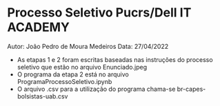 # Processo Seletivo Pucrs/Dell IT ACADEMY

Autor: João Pedro de Moura Medeiros
Data: 27/04/2022

- As etapas 1 e 2 foram escritas baseadas nas instruções do processo seletivo que estão no arquivo Enunciado.jpeg
- O programa da etapa 2 está no arquivo ProgramaProcessoSeletivo.ipynb
- O arquivo .csv para a utilização do programa chama-se br-capes-bolsistas-uab.csv

